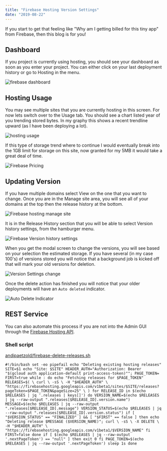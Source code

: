 ```yaml
---
title: "Firebase Hosting Version Settings"
date: "2019-08-22"
---
```


If you start to get that feeling like "Why am I getting billed for this tiny app" from Firebase, then this blog is for you!

## Dashboard[](https://codingcat.dev/blog/firebase-hosting-version-settings#dashboard)

If you project is currently using hosting, you should see your dashboard as soon as you enter your project. You can either click on your last deployment history or go to Hosting in the menu.

![firebase dashboard](https://res.cloudinary.com/ajonp/image/upload/f_auto,q_auto/ajonp-ajonp-com/blog/Screen_Shot_2019-08-22_at_12.58.22_PM.png)

## Hosting Usage[](https://codingcat.dev/blog/firebase-hosting-version-settings#hosting-usage)

You may see multiple sites that you are currently hosting in this screen. For now lets switch over to the Usage tab. You should see a chart listed year of you trending stored bytes. In my graphy this shows a recent trendline upward (as I have been deploying a lot).

![hosting usage](https://res.cloudinary.com/ajonp/image/upload/f_auto,q_auto/ajonp-ajonp-com/blog/Screen_Shot_2019-08-22_at_1.02.32_PM.png)

If this type of storage trend where to continue I would eventually break into the 1GB limit for storage on this site, now granted for my 5MB it would take a great deal of time.

![Firebase Pricing](https://res.cloudinary.com/ajonp/image/upload/f_auto,q_auto/ajonp-ajonp-com/blog/Screen_Shot_2019-08-22_at_1.05.23_PM.png)

## Updating Version[](https://codingcat.dev/blog/firebase-hosting-version-settings#updating-version)

If you have multiple domains select View on the one that you want to change. Once you are in the Manage site area, you will see all of your domains at the top then the release history at the bottom.

![Firebase hosting manage site](https://res.cloudinary.com/ajonp/image/upload/f_auto,q_auto/ajonp-ajonp-com/blog/Screen_Shot_2019-08-22_at_1.08.07_PM.png)

It is in the Release History section that you will be able to select Version history settings, from the hamburger menu.

![Firebase Version history settings](https://res.cloudinary.com/ajonp/image/upload/f_auto,q_auto/ajonp-ajonp-com/blog/Screen_Shot_2019-08-22_at_1.10.24_PM.png)

When you get the modal screen to change the versions, you will see based on your selection the estimated storage. If you have several (in my case 100's) of versions stored you will notice that a background job is kicked off that will mark your old versions for deletion.

![Version Settings change](https://res.cloudinary.com/ajonp/image/upload/f_auto,q_auto/ajonp-ajonp-com/blog/Screen_Shot_2019-08-22_at_1.12.30_PM.png)

Once the delete action has finished you will notice that your older deployments will have an `Auto deleted` indicator.

![Auto Delete Indicator](https://res.cloudinary.com/ajonp/image/upload/f_auto,q_auto/ajonp-ajonp-com/blog/Screen_Shot_2019-08-22_at_1.52.07_PM.png)

## REST Service[](https://codingcat.dev/blog/firebase-hosting-version-settings#rest-service)

You can also automate this process if you are not into the Admin GUI through the [Firebase Hosting API](https://firebase.google.com/docs/hosting/reference/rest/v1beta1/sites.versions/delete).

### Shell script[](https://codingcat.dev/blog/firebase-hosting-version-settings#shell-script)

[andipaetzold/firebase-delete-releases.sh](https://gist.github.com/andipaetzold/94e470b4f74c85d426000d95791603fd)

```
#!/bin/bash set -eo pipefail echo "Deleting existing hosting releases" SITE=$1 echo "Site: $SITE" HEADER_AUTH="Authorization: Bearer "$(gcloud auth application-default print-access-token)""; PAGE_TOKEN= FIRST=true while : do echo "Fetching releases for $PAGE_TOKEN" RELEASES=$( \ curl \ -sS \ -H "$HEADER_AUTH" \ "https://firebasehosting.googleapis.com/v1beta1/sites/$SITE/releases?pageToken=$PAGE_TOKEN&pageSize=25" \ ) for RELEASE_ID in $(echo $RELEASES | jq '.releases | keys[]') do VERSION_NAME=$(echo $RELEASES | jq --raw-output ".releases[$RELEASE_ID].version.name") MESSAGE=$(echo $RELEASES | jq --raw-output ".releases[$RELEASE_ID].message") VERSION_STATUS=$(echo $RELEASES | jq --raw-output ".releases[$RELEASE_ID].version.status") if [ "$VERSION_STATUS" == "FINALIZED" ] && [ "$FIRST" == false ] then echo "Deleting release $MESSAGE ($VERSION_NAME)"; curl \ -sS \ -X DELETE \ -H "$HEADER_AUTH" \ "https://firebasehosting.googleapis.com/v1beta1/$VERSION_NAME" fi FIRST=false done if [ $(echo $RELEASES | jq --raw-output '.nextPageToken') == "null" ] then exit 0 fi PAGE_TOKEN=$(echo $RELEASES | jq --raw-output '.nextPageToken') sleep 1s done
```
